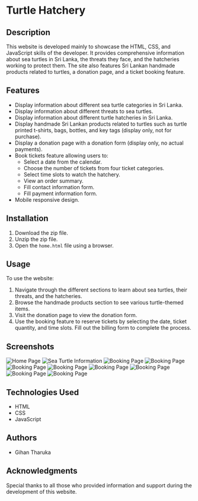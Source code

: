 # Turtle Hatchery

## Description
This website is developed mainly to showcase the HTML, CSS, and JavaScript skills of the developer. It provides comprehensive information about sea turtles in Sri Lanka, the threats they face, and the hatcheries working to protect them. The site also features Sri Lankan handmade products related to turtles, a donation page, and a ticket booking feature.

## Features
- Display information about different sea turtle categories in Sri Lanka.
- Display information about different threats to sea turtles.
- Display information about different turtle hatcheries in Sri Lanka.
- Display handmade Sri Lankan products related to turtles such as turtle printed t-shirts, bags, bottles, and key tags (display only, not for purchase).
- Display a donation page with a donation form (display only, no actual payments).
- Book tickets feature allowing users to:
  - Select a date from the calendar.
  - Choose the number of tickets from four ticket categories.
  - Select time slots to watch the hatchery.
  - View an order summary.
  - Fill contact information form.
  - Fill payment information form.
- Mobile responsive design.

## Installation
1. Download the zip file.
2. Unzip the zip file.
3. Open the `home.html` file using a browser.

## Usage
To use the website:
1. Navigate through the different sections to learn about sea turtles, their threats, and the hatcheries.
2. Browse the handmade products section to see various turtle-themed items.
3. Visit the donation page to view the donation form.
4. Use the booking feature to reserve tickets by selecting the date, ticket quantity, and time slots. Fill out the billing form to complete the process.

## Screenshots
![Home Page](Images/screenshots/home.jpeg)
![Sea Turtle Information](Images/screenshots/categories.jpeg)
![Booking Page](Images/screenshots/threats.jpeg)
![Booking Page](Images/screenshots/hatchery.jpeg)
![Booking Page](Images/screenshots/products.jpeg)
![Booking Page](Images/screenshots/donate.jpeg)
![Booking Page](Images/screenshots/booking.jpeg)
![Booking Page](Images/screenshots/billing.jpeg)
![Booking Page](Images/screenshots/payment.jpeg)
![Booking Page](Images/screenshots/confirmation.jpeg)

## Technologies Used
- HTML
- CSS
- JavaScript

## Authors
- Gihan Tharuka

## Acknowledgments
Special thanks to all those who provided information and support during the development of this website.

